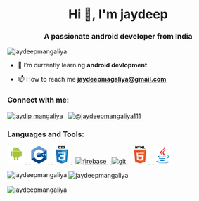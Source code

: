 <h1 align="center">Hi 👋, I'm jaydeep</h1>
<h3 align="center">A passionate android developer from India</h3>

<p align="left"> <img src="https://komarev.com/ghpvc/?username=jaydeepmangaliya&label=Profile%20views&color=0e75b6&style=flat" alt="jaydeepmangaliya" /> </p>


- 🌱 I’m currently learning **android devlopment**

- 📫 How to reach me **jaydeepmagaliya@gmail.com**

<h3 align="left">Connect with me:</h3>
<p align="left">
<a href="https://linkedin.com/in/jaydip-mangaliya-732778249/" target="_blank"><img  align="center" src="https://raw.githubusercontent.com/rahuldkjain/github-profile-readme-generator/master/src/images/icons/Social/linked-in-alt.svg" alt="jaydip mangaliya" height="30" width="40" /></a> &nbsp;
<a href="https://auth.geeksforgeeks.org/user/@jaydeepmangaliya111" target="_blank"><img align="center" src="https://raw.githubusercontent.com/rahuldkjain/github-profile-readme-generator/master/src/images/icons/Social/geeks-for-geeks.svg" alt="@jaydeepmangaliya111" height="30" width="40" /></a>
</p>

<h3 align="left">Languages and Tools:</h3>
<p align="left"> <a href="https://developer.android.com" target="_blank" rel="noreferrer"> <img src="https://raw.githubusercontent.com/devicons/devicon/master/icons/android/android-original-wordmark.svg" alt="android" width="40" height="40"/> </a> &nbsp;<a href="https://www.w3schools.com/cpp/" target="_blank" rel="noreferrer">  <img src="https://raw.githubusercontent.com/devicons/devicon/master/icons/cplusplus/cplusplus-original.svg" alt="cplusplus" width="40" height="40"/> </a> &nbsp;<a href="https://www.w3schools.com/css/" target="_blank" rel="noreferrer"> <img src="https://raw.githubusercontent.com/devicons/devicon/master/icons/css3/css3-original-wordmark.svg" alt="css3" width="40" height="40"/> </a>&nbsp; <a href="https://firebase.google.com/" target="_blank" rel="noreferrer"> <img src="https://www.vectorlogo.zone/logos/firebase/firebase-icon.svg" alt="firebase" width="40" height="40"/> </a> &nbsp;<a href="https://git-scm.com/" target="_blank" rel="noreferrer"> <img src="https://www.vectorlogo.zone/logos/git-scm/git-scm-icon.svg" alt="git" width="40" height="40"/> </a>&nbsp; <a href="https://www.w3.org/html/" target="_blank" rel="noreferrer"> <img src="https://raw.githubusercontent.com/devicons/devicon/master/icons/html5/html5-original-wordmark.svg" alt="html5" width="40" height="40"/> </a> &nbsp;<a href="https://www.java.com" target="_blank" rel="noreferrer"> <img src="https://raw.githubusercontent.com/devicons/devicon/master/icons/java/java-original.svg" alt="java" width="40" height="40"/> </a> </p>

<p><img align="left" src="https://github-readme-stats.vercel.app/api/top-langs?username=jaydeepmangaliya&show_icons=true&locale=en&layout=compact" alt="jaydeepmangaliya" /></p>

<p>&nbsp;<img align="center" src="https://github-readme-stats.vercel.app/api?username=jaydeepmangaliya&show_icons=true&locale=en" alt="jaydeepmangaliya" /></p>

<p><img align="center" src="https://github-readme-streak-stats.herokuapp.com/?user=jaydeepmangaliya&" alt="jaydeepmangaliya" /></p>

